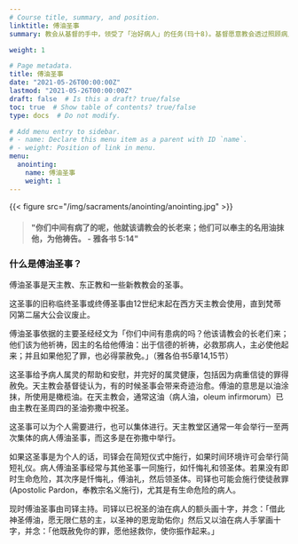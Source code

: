 ```yaml
---
# Course title, summary, and position.
linktitle: 傅油圣事
summary: 教会从基督的手中，领受了「治好病人」的任务(玛十8)。基督愿意教会透过照顾病人、陪伴病人、为病人代祷，努力实践这项任务。因此，在教会的七件圣事中，基督亲自建立的病人傅油圣事(参阅谷六13，14-15)，是专为坚强及安慰那些忍受病苦的人而设立的。

weight: 1

# Page metadata.
title: 傅油圣事
date: "2021-05-26T00:00:00Z"
lastmod: "2021-05-26T00:00:00Z"
draft: false  # Is this a draft? true/false
toc: true  # Show table of contents? true/false
type: docs  # Do not modify.

# Add menu entry to sidebar.
# - name: Declare this menu item as a parent with ID `name`.
# - weight: Position of link in menu.
menu:
  anointing:
    name: 傅油圣事
    weight: 1
---
```


{{< figure src="/img/sacraments/anointing/anointing.jpg" >}}

> #### "你们中间有病了的呢，他就该请教会的长老来；他们可以奉主的名用油抹他，为他祷告。 - 雅各书 5:14"

### 什么是傅油圣事？
傅油圣事是天主教、东正教和一些新教教会的圣事。

这圣事的旧称临终圣事或终傅圣事由12世纪末起在西方天主教会使用，直到梵蒂冈第二届大公会议废止。

傅油圣事依据的主要圣经经文为「你们中间有患病的吗？他该请教会的长老们来；他们该为他祈祷，因主的名给他傅油：出于信德的祈祷，必救那病人，主必使他起来；并且如果他犯了罪，也必得蒙赦免。」（雅各伯书5章14,15节）

这圣事给予病人属灵的帮助和安慰，并完好的属灵健康，包括因为病重信徒的罪得赦免。天主教会基督徒认为，有的时候圣事会带来奇迹治愈。傅油的意思是以油涂抹，所使用是橄榄油。在天主教会，通常这油（病人油，oleum infirmorum）已由主教在圣周四的圣油弥撒中祝圣。

这圣事可以为个人需要进行，也可以集体进行。天主教堂区通常一年会举行一至两次集体的病人傅油圣事，而这多是在弥撒中举行。

如果这圣事是为个人的话，司铎会在简短仪式中施行，如果时间环境许可会举行简短礼仪。病人傅油圣事经常与其他圣事一同施行，如忏悔礼和领圣体。若果没有即时生命危险，其次序是忏悔礼，傅油礼，然后领圣体。司铎也可能会施行使徒赦罪(Apostolic Pardon，奉教宗名义施行)，尤其是有生命危险的病人。

现时傅油圣事由司铎主持。司铎以已祝圣的油在病人的额头画十字，并念：「借此神圣傅油，愿无限仁慈的主，以圣神的恩宠助佑你」然后又以油在病人手掌画十字，并念：「他既赦免你的罪，愿他拯救你，使你振作起来。」
